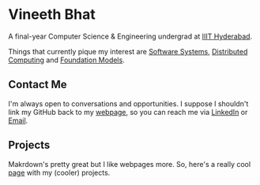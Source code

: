 # Vineeth Bhat  
A final-year Computer Science & Engineering undergrad at [IIIT Hyderabad](https://www.iiit.ac.in/).

Things that currently pique my interest are [Software Systems](https://en.wikipedia.org/wiki/Software_system), [Distributed Computing](https://en.wikipedia.org/wiki/Distributed_computing) and [Foundation Models](https://en.wikipedia.org/wiki/Foundation_model).

## Contact Me
I'm always open to conversations and opportunities. I suppose I shouldn't link my GitHub back to my [webpage](https://flightvin.github.io/), so you can reach me via [LinkedIn](https://www.linkedin.com/in/vineethbhat/) or [Email](mailto:vineeth.bhat@gmail.com).

## Projects

Makrdown's pretty great but I like webpages more. So, here's a really cool [page](https://sites.google.com/view/vineeth-bhat-projects/home) with my (cooler) projects.
